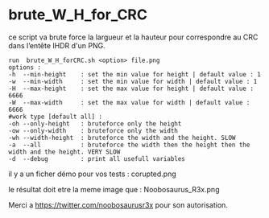 # brute_W_H_for_CRC
ce script va brute force la largueur et la hauteur pour correspondre au CRC dans l’entête IHDR d'un PNG.

	run  brute_W_H_forCRC.sh <option> file.png
	options :
	-h	--min-height 	: set the min value for height | default value : 1
	-w	--min-width		: set the min value for width | default value : 1
	-H	--max-height 	: set the max value for height | default value : 6666
	-W	--max-width		: set the max value for width | default value : 6666
	#work type [default all] :
	-oh	--only-height	: bruteforce only the height
	-ow	--only-width	: bruteforce only the width
	-wh	--width-height	: bruteforce the width and the height. SLOW
	-a	--all			: bruteforce the width then the height then the width and the height. VERY SLOW
	-d	--debug			: print all usefull variables

il y a un ficher démo pour vos tests : corupted.png

le résultat doit etre la meme image que : Noobosaurus_R3x.png

Merci a https://twitter.com/noobosaurusr3x pour son autorisation.